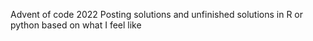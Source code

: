 Advent of code 2022
Posting solutions and unfinished solutions in R or python based on what I feel like
